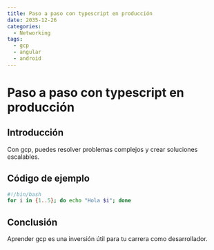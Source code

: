 ```yaml
---
title: Paso a paso con typescript en producción
date: 2035-12-26
categories:
  - Networking
tags:
  - gcp
  - angular
  - android
---
```


# Paso a paso con typescript en producción

## Introducción

Con gcp, puedes resolver problemas complejos y crear soluciones escalables.

## Código de ejemplo

```bash
#!/bin/bash
for i in {1..5}; do echo "Hola $i"; done
```

## Conclusión

Aprender gcp es una inversión útil para tu carrera como desarrollador.